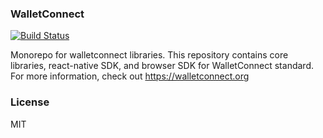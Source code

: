 ### WalletConnect

[![Build Status](https://travis-ci.org/walletconnect/walletconnect-monorepo.svg?branch=master)](https://travis-ci.org/walletconnect/walletconnect-monorepo)

Monorepo for walletconnect libraries. This repository contains core libraries, react-native SDK, and browser SDK for WalletConnect standard. For more information, check out https://walletconnect.org

### License

MIT
